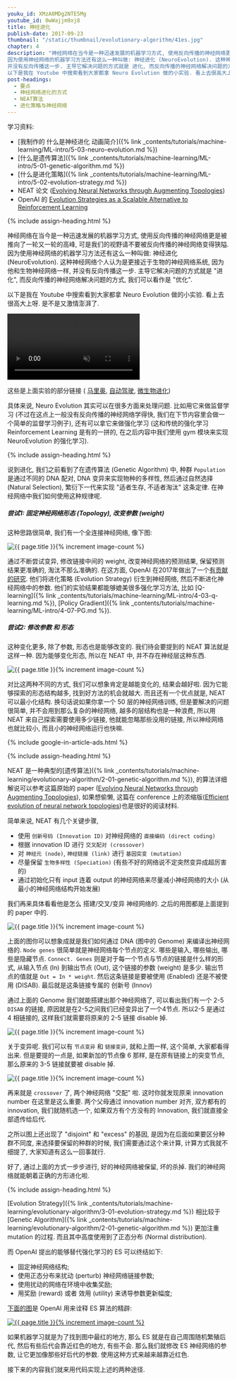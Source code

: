 ```yaml
---
youku_id: XMzA0MDg2NTE5Mg
youtube_id: 0wWajjm9xj8
title: 神经进化
publish-date: 2017-09-23
thumbnail: "/static/thumbnail/evolutionary-algorithm/41es.jpg"
chapter: 4
description: "神经网络在当今是一种迅速发展的机器学习方式, 使用反向传播的神经网络更是被推向了一轮又一轮的高峰, 可是我们的视野请不要被反向传播的神经网络变得狭隘.
因为使用神经网络的机器学习方法还有这么一种叫做: 神经进化 (NeuroEvolution). 这种神经网络个人认为是更接近于生物的神经网络系统, 因为他和生物神经网络一样,
并没有反向传播这一步. 主导它解决问题的方式就是 进化, 而反向传播的神经网络解决问题的方式, 我们可以看作是 优化.
以下是我在 Youtube 中搜索看到大家都拿 Neuro Evolution 做的小实验. 看上去很高大上呀. 是不是又激情澎湃了."
post-headings:
  - 要点
  - 神经网络进化的方式
  - NEAT算法
  - 进化策略与神经网络
---
```



学习资料:
  * [我制作的 什么是神经进化 动画简介]({% link _contents/tutorials/machine-learning/ML-intro/5-03-neuro-evolution.md %})
  * [什么是遗传算法]({% link _contents/tutorials/machine-learning/ML-intro/5-01-genetic-algorithm.md %})
  * [什么是进化策略]({% link _contents/tutorials/machine-learning/ML-intro/5-02-evolution-strategy.md %})
  * NEAT 论文 ([Evolving Neural Networks through Augmenting Topologies](http://nn.cs.utexas.edu/downloads/papers/stanley.ec02.pdf))
  * OpenAI 的 [Evolution Strategies as a Scalable Alternative to Reinforcement Learning](https://blog.openai.com/evolution-strategies/)

 {% include assign-heading.html %}


神经网络在当今是一种迅速发展的机器学习方式, 使用反向传播的神经网络更是被推向了一轮又一轮的高峰, 可是我们的视野请不要被反向传播的神经网络变得狭隘.
因为使用神经网络的机器学习方法还有这么一种叫做: 神经进化 (NeuroEvolution). 这种神经网络个人认为是更接近于生物的神经网络系统, 因为他和生物神经网络一样,
并没有反向传播这一步. 主导它解决问题的方式就是 "进化", 而反向传播的神经网络解决问题的方式, 我们可以看作是 "优化".

以下是我在 Youtube 中搜索看到大家都拿 Neuro Evolution 做的小实验. 看上去很高大上呀. 是不是又激情澎湃了.

<video class="tut-content-video" controls loop autoplay muted>
  <source src="/static/results/evolutionary-algorithm/4-1-0.mp4" type="video/mp4">
  Your browser does not support HTML5 video.
</video>

这些是上面实验的部分链接 ( [马里奥](https://www.youtube.com/watch?v=qv6UVOQ0F44), [自动驾驶](https://www.youtube.com/watch?v=5lJuEW-5vr8&t=109s),
 [微生物进化](https://www.youtube.com/watch?v=2kupe2ZKK58))

具体来说, Neuro Evolution 其实可以在很多方面来处理问题.
比如用它来做监督学习 (不过在这点上一般没有反向传播的神经网络学得快, 我们在下节内容里会做一个简单的监督学习例子),
还有可以拿它来做强化学习 (这和传统的强化学习 Reinforcement Learning 是有的一拼的,
在之后内容中我们使用 gym 模块来实现 NeuroEvolution 的强化学习).



 {% include assign-heading.html %}

说到进化, 我们之前看到了在遗传算法 (Genetic Algorithm) 中, 种群 `Population` 是通过不同的 DNA 配对, DNA 变异来实现物种的多样性,
然后通过自然选择 (Natural Selection), 繁衍下一代来实现 "适者生存, 不适者淘汰" 这条定律. 在神经网络中我们如何使用这种规律呢.

##### 尝试1: 固定神经网络形态 (Topology), 改变参数 (weight)

这种思路很简单, 我们有一个全连接神经网络, 像下图:

<img class="course-image" src="/static/results/evolutionary-algorithm/4-1-1.png" alt="{{ page.title }}{% increment image-count %}">

通过不断尝试变异, 修改链接中间的 weight, 改变神经网络的预测结果, 保留预测结果更准确的, 淘汰不那么准确的. 在这方面, OpenAI 在2017年做出了一个[有贡献的研究](https://blog.openai.com/evolution-strategies/).
他们将进化策略 (Evolution Strategy) 衍生到神经网络, 然后不断进化神经网络中的参数. 他们的实验结果都能够媲美很多强化学习方法, 比如 [Q-learning]({% link _contents/tutorials/machine-learning/ML-intro/4-03-q-learning.md %}),
[Policy Gradient]({% link _contents/tutorials/machine-learning/ML-intro/4-07-PG.md %}).

##### 尝试2: 修改参数 和 形态

这种变化更多, 除了参数, 形态也是能够改变的. 我们待会要提到的 NEAT 算法就是这样一种. 因为能够变化形态, 所以在 NEAT 中, 并不存在神经层这种东西.

<img class="course-image" src="/static/results/evolutionary-algorithm/4-1-2.jpg" alt="{{ page.title }}{% increment image-count %}">


对比这两种不同的方式, 我们可以想象肯定是越能变化的, 结果会越好啦. 因为它能够探索的形态结构越多, 找到好方法的机会就越大.
而且还有一个优点就是, NEAT 可以最小化结构. 换句话说如果你拿一个 50 层的神经网络训练, 但是要解决的问题很简单, 并不会用到那么复杂的神经网络,
越多的层结构也是一种浪费, 所以用 NEAT 来自己探索需要使用多少链接, 他就能忽略那些没用的链接, 所以神经网络也就比较小, 而且小的神经网络运行也快嘛.


{% include google-in-article-ads.html %}

 {% include assign-heading.html %}

NEAT 是一种典型的[遗传算法]({% link _contents/tutorials/machine-learning/evolutionary-algorithm/2-01-genetic-algorithm.md %}), 的算法详细解说可以参考这篇原始的 paper ([Evolving Neural Networks through Augmenting Topologies](http://nn.cs.utexas.edu/downloads/papers/stanley.ec02.pdf)),
如果想偷懒, 这篇在 conference 上的浓缩版([Efficient evolution of neural network topologies](http://nn.cs.utexas.edu/downloads/papers/stanley.cec02.pdf))也是很好的阅读材料.

简单来说, NEAT 有几个关键步骤,

* 使用 `创新号码 (Innovation ID)` 对神经网络的 `直接编码 (direct coding)`
* 根据 innovation ID 进行 `交叉配对 (crossover)`
* 对 `神经元 (node)`, `神经链接 (link)` 进行 `基因突变 (mutation)`
* 尽量保留 `生物多样性 (Speciation)` (有些不好的网络说不定突然变异成超厉害的)
* 通过初始化只有 input 连着 output 的神经网络来尽量减小神经网络的大小 (从最小的神经网络结构开始发展)

我们再来具体看看他是怎么 搭建/交叉/变异 神经网络的. 之后的用图都是上面提到的 paper 中的.


<img class="course-image" src="/static/results/evolutionary-algorithm/4-1-3.png" alt="{{ page.title }}{% increment image-count %}">


上面的图你可以想象成就是我们如何通过 DNA (图中的 Genome) 来编译出神经网络的. `Node genes` 很简单就是神经网络每个节点的定义.
哪些是输入, 哪些输出, 哪些是隐藏节点. `Connect. Genes` 则是对于每一个节点与节点的链接是什么样的形式, 从输入节点 (In) 到输出节点 (Out),
这个链接的参数 (weight) 是多少. 输出节点的值就是 `Out = In * weight`. 然后这条链接是要被使用 (Enabled) 还是不被使用 (DISAB). 最后就是这条链接专属的 创新号 (Innov)

通过上面的 Genome 我们就能搭建出那个神经网络了, 可以看出我们有一个 2-5 `DISAB` 的链接, 原因就是在2-5之间我们已经变异出了一个4节点.
所以2-5 是通过 4 相链接的, 这样我们就需要将原来的 2-5 链接 disable 掉.

<img class="course-image" src="/static/results/evolutionary-algorithm/4-1-4.png" alt="{{ page.title }}{% increment image-count %}">


关于变异呢. 我们可以有 `节点变异` 和 `链接变异`, 就和上图一样, 这个简单, 大家都看得出来. 但是要提的一点是,
如果新加的节点像 6 那样, 是在原有链接上的突变节点, 那么原来的 3-5 链接就要被 disable 掉.

<img class="course-image" src="/static/results/evolutionary-algorithm/4-1-5.png" alt="{{ page.title }}{% increment image-count %}">


再来就是 `crossover` 了, 两个神经网络 "交配" 啦. 这时你就发现原来 innovation number 在这里是这么重要.
两个父母通过 innovation number 对齐, 双方都有的 innovation, 我们就随机选一个, 如果双方有个方没有的 Innovation, 我们就直接全部遗传给后代.

之所以图上还出现了 "disjoint" 和 "excess" 的基因, 是因为在后面如果要区分种群不同度, 来选择要保留的种群的时候, 我们需要通过这个来计算, 计算方式我就不细提了,
大家知道有这么一回事就行.

好了, 通过上面的方式一步步进行, 好的神经网络被保留, 坏的杀掉. 我们的神经网络就能朝着正确的方形进化啦.

 {% include assign-heading.html %}

[Evolution Strategy]({% link _contents/tutorials/machine-learning/evolutionary-algorithm/3-01-evolution-strategy.md %}) 相比较于 [Genetic Algorithm]({% link _contents/tutorials/machine-learning/evolutionary-algorithm/2-01-genetic-algorithm.md %})
更加注重 mutation 的过程. 而且其中高度使用到了正态分布 (Normal distribution).

而 OpenAI 提出的能够替代强化学习的 ES 可以终结如下:

* 固定神经网络结构;
* 使用正态分布来扰动 (perturb) 神经网络链接参数;
* 使用扰动的网络在环境中收集奖励;
* 用奖励 (reward) 或者 效用 (utility) 来诱导参数更新幅度;

[下面的图](https://blog.openai.com/evolution-strategies/)是 OpenAI 用来诠释 ES 算法的精辟:

<a href="https://blog.openai.com/evolution-strategies/">
<img class="course-image" src="/static/results/evolutionary-algorithm/4-1-6.png" alt="{{ page.title }}{% increment image-count %}">
</a>

如果机器学习就是为了找到图中最红的地方, 那么 ES 就是在自己周围随机繁殖后代, 然后有些后代会靠近红色的地方, 有些不会.
那么我们就修改 ES 神经网络的参数, 让它更加像那些好后代的参数. 使用这种方式来越来越靠近红色.

接下来的内容我们就来用代码实现上述的两种途径.
